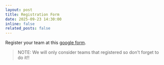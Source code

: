 ```yaml
---
layout: post
title: Registration Form
date: 2025-09-23 14:30:00
inline: false
related_posts: false
---
```


Register your team at this [google form](https://docs.google.com/forms/d/e/1FAIpQLSdAgOMmO-GK1K-w5Mn-eZQRJNTn9BQj8mQUj5_V3iZdS2vRkA/viewform?usp=dialog). 

> NOTE: We will only consider teams that registered so don't forget to do it!!
